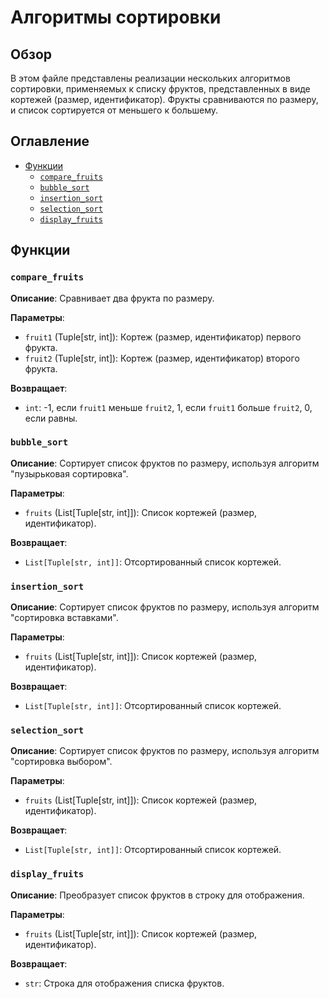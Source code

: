 # Алгоритмы сортировки

## Обзор

В этом файле представлены реализации нескольких алгоритмов сортировки, применяемых к списку фруктов, представленных в виде кортежей (размер, идентификатор). Фрукты сравниваются по размеру, и список сортируется от меньшего к большему.

## Оглавление

- [Функции](#функции)
    - [`compare_fruits`](#compare_fruits)
    - [`bubble_sort`](#bubble_sort)
    - [`insertion_sort`](#insertion_sort)
    - [`selection_sort`](#selection_sort)
    - [`display_fruits`](#display_fruits)

## Функции

### `compare_fruits`

**Описание**: Сравнивает два фрукта по размеру.

**Параметры**:
- `fruit1` (Tuple[str, int]): Кортеж (размер, идентификатор) первого фрукта.
- `fruit2` (Tuple[str, int]): Кортеж (размер, идентификатор) второго фрукта.

**Возвращает**:
- `int`: -1, если `fruit1` меньше `fruit2`, 1, если `fruit1` больше `fruit2`, 0, если равны.

### `bubble_sort`

**Описание**: Сортирует список фруктов по размеру, используя алгоритм "пузырьковая сортировка".

**Параметры**:
- `fruits` (List[Tuple[str, int]]): Список кортежей (размер, идентификатор).

**Возвращает**:
- `List[Tuple[str, int]]`: Отсортированный список кортежей.

### `insertion_sort`

**Описание**: Сортирует список фруктов по размеру, используя алгоритм "сортировка вставками".

**Параметры**:
- `fruits` (List[Tuple[str, int]]): Список кортежей (размер, идентификатор).

**Возвращает**:
- `List[Tuple[str, int]]`: Отсортированный список кортежей.

### `selection_sort`

**Описание**: Сортирует список фруктов по размеру, используя алгоритм "сортировка выбором".

**Параметры**:
- `fruits` (List[Tuple[str, int]]): Список кортежей (размер, идентификатор).

**Возвращает**:
- `List[Tuple[str, int]]`: Отсортированный список кортежей.

### `display_fruits`

**Описание**: Преобразует список фруктов в строку для отображения.

**Параметры**:
- `fruits` (List[Tuple[str, int]]): Список кортежей (размер, идентификатор).

**Возвращает**:
- `str`: Строка для отображения списка фруктов.